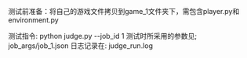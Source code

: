 测试前准备：将自己的游戏文件拷贝到game_1文件夹下，需包含player.py和environment.py

测试指令: python judge.py --job_id 1
测试时所采用的参数见; job_args/job_1.json
日志记录在: judge_run.log
